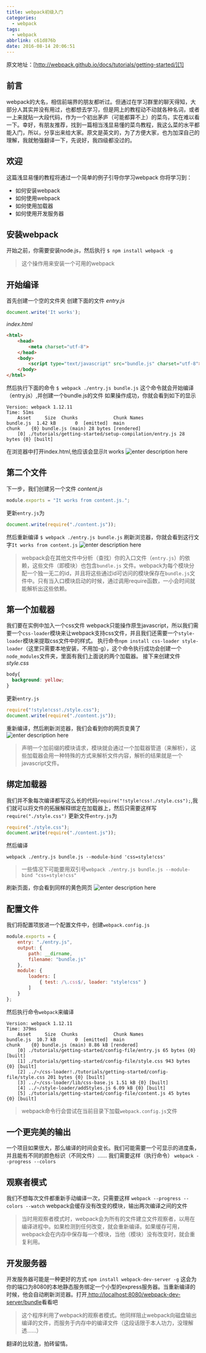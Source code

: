 ```yaml
---
title: webpack初级入门
categories:
  - webpack
tags:
  - webpack
abbrlink: c61d876b
date: 2016-08-14 20:06:51
---
```

原文地址：[http://webpack.github.io/docs/tutorials/getting-started/][1]
## 前言
webpack的大名，相信前端界的朋友都听过。但通过在学习群里的聊天得知，大部分人其实并没有用过，也都想去学习，但是网上的教程动不动就各种名词，或者一上来就贴一大段代码，作为一个初出茅庐（可能都算不上）的菜鸟，实在难以看一下。幸好，有朋友推荐，找到一篇相当浅显易懂的菜鸟教程，我这么菜的水平都能入门，所以，分享出来给大家。原文是英文的，为了方便大家，也为加深自己的理解，我就勉强翻译一下，先说好，我四级都没过的。

## 欢迎
这篇浅显易懂的教程将通过一个简单的例子引导你学习webpack
你将学习到：

 - 如何安装webpack
 - 如何使用webpack
 - 如何使用加载器
 - 如何使用开发服务器

## 安装webpack
开始之前，你需要安装node.js，然后执行
`$ npm install webpack -g`

> 这个操作用来安装一个可用的webpack

## 开始编译
首先创建一个空的文件夹
创建下面的文件
*entry.js*
```javascript
document.write('It works');
```
*index.html*
```html
<html>
    <head>
        <meta charset="utf-8">
    </head>
    <body>
        <script type="text/javascript" src="bundle.js" charset="utf-8"></script>
    </body>
</html>
```
然后执行下面的命令
`$ webpack ./entry.js bundle.js`
这个命令就会开始编译（entry.js）,并创建一个bundle.js的文件
如果操作成功，你就会看到如下的显示
```
Version: webpack 1.12.11
Time: 51ms
    Asset     Size  Chunks             Chunk Names
bundle.js  1.42 kB       0  [emitted]  main
chunk    {0} bundle.js (main) 28 bytes [rendered]
    [0] ./tutorials/getting-started/setup-compilation/entry.js 28 bytes {0} [built]
```
在浏览器中打开index.html,他应该会显示It works
![enter description here][2]
## 第二个文件
下一步，我们创建另一个文件
*content.js*
```javascript
module.exports = "It works from content.js.";
```
更新`entry.js`为
```javascript
document.write(require("./content.js"));
```
然后重新编译
`$ webpack ./entry.js bundle.js`
刷新浏览器，你就会看到这行文字`It works from content.js`
![enter description here][3]
> webpack会在其他文件中分析（查找）你的入口文件（`entry.js`）的依赖，这些文件（即模块）也包含`bundle.js` 文件。webpack为每个模块分配一个独一无二的id，并且将这些通过id可访问的模块保存在`bundle.js`文件中。只有当入口模块启动的时候，通过调用require函数，一小会时间就能解析出这些依赖。

## 第一个加载器
我们要在实例中加入一个css文件
webpack只能操作原生javascript，所以我们需要一个`css-loader`模块来让webpack支持css文件，并且我们还需要一个`style-loader`模块来提取css文件中的样式。
执行命令`npm install css-loader style-loader`（这里只需要本地安装，不用加-g），这个命令执行成功会创建一个`node_modules`文件夹，里面有我们上面说的两个加载器。
接下来创建文件
*style.css*
```css
body{
  background: yellow;	
}
```
更新`entry.js`
```javascript
require("!style!css!./style.css");
document.write(require("./content.js"));
```
重新编译，然后刷新浏览器，我们会看到你的网页变黄了
![enter description here][4]
>声明一个加前缀的模块请求，模块就会通过一个加载器管道（来解析），这些加载器会用一种特殊的方式来解析文件内容，解析的结果就是一个javascript文件。

## 绑定加载器
我们并不象每次编译都写这么长的代码`require("!style!css!./style.css");`,我们就可以将文件的拓展解释绑定在加载器上，然后只需要这样写`require("./style.css")`
更新文件`entry.js`为
```javascript
require("./style.css");
document.write(require("./content.js"));
```
然后编译
```
webpack ./entry.js bundle.js --module-bind 'css=style!css'
```
>一些情况下可能要用双引号`webpack ./entry.js bundle.js --module-bind "css=style!css"`

刷新页面，你会看到同样的黄色网页
![enter description here][5]
## 配置文件
我们将配置项放进一个配置文件中，创建`webpack.config.js`
```javascript
module.exports = {
    entry: "./entry.js",
    output: {
        path: __dirname,
        filename: "bundle.js"
    },
    module: {
        loaders: [
            { test: /\.css$/, loader: "style!css" }
        ]
    }
};
```
然后执行命令`webpack`来编译
```
Version: webpack 1.12.11
Time: 379ms
    Asset     Size  Chunks             Chunk Names
bundle.js  10.7 kB       0  [emitted]  main
chunk    {0} bundle.js (main) 8.86 kB [rendered]
    [0] ./tutorials/getting-started/config-file/entry.js 65 bytes {0} [built]
    [1] ./tutorials/getting-started/config-file/style.css 943 bytes {0} [built]
    [2] ../~/css-loader!./tutorials/getting-started/config-file/style.css 201 bytes {0} [built]
    [3] ../~/css-loader/lib/css-base.js 1.51 kB {0} [built]
    [4] ../~/style-loader/addStyles.js 6.09 kB {0} [built]
    [5] ./tutorials/getting-started/config-file/content.js 45 bytes {0} [built]
```
>webpack命令行会尝试在当前目录下加载`webpack.config.js`文件

## 一个更完美的输出
一个项目如果很大，那么编译的时间会变长。我们可能需要一个可显示的进度条，并且能有不同的颜色标识（不同文件）……
我们需要这样（执行命令）
`webpack --progress --colors`

## 观察者模式
我们不想每次文件都重新手动编译一次，只需要这样
`webpack --progress --colors --watch`
webpack会缓存没有改变的模块，输出两次编译之间的文件
>当时用观察者模式时，webpack会为所有的文件建立文件观察者，以用在编译进程中。如果检测到任何改变，就会重新编译。如果缓存可用，webpack会在内存中保存每一个模块，当他（模块）没有改变时，就会重复利用。

## 开发服务器
开发服务器可能是一种更好的方式
`npm install webpack-dev-server -g`
这会为你的端口为8080的本地静态服务绑定一个小型的express服务器。当重新编译的时候，他会自动刷新浏览器。打开[ http://localhost:8080/webpack-dev-server/bundle][6]看看吧

>这个程序利用了webpack的观察者模式。他同样阻止webpack向磁盘输出编译的文件，而服务于内存中的编译文件（这段话限于本人功力，没理解透……）

翻译的比较渣，拍砖留情。


  [1]: http://webpack.github.io/docs/tutorials/getting-started/
  [2]: https://blog-images-1252854786.cos.ap-guangzhou.myqcloud.com/imgs/frontend/webpack1.png "webpack1.png"
  [3]: https://blog-images-1252854786.cos.ap-guangzhou.myqcloud.com/imgs/frontend/webpack2.png "webpack2.png"
  [4]: https://blog-images-1252854786.cos.ap-guangzhou.myqcloud.com/imgs/frontend/webpack3.png "webpack3.png"
  [5]: https://blog-images-1252854786.cos.ap-guangzhou.myqcloud.com/imgs/frontend/webpack3.png "webpack3.png"
  [6]:  http://localhost:8080/webpack-dev-server/bundle
